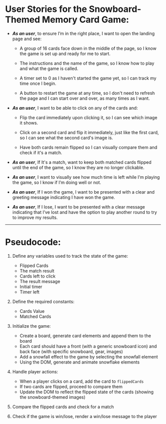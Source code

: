 # User Stories for the Snowboard-Themed Memory Card Game:

 * ***As an user***, to ensure I’m in the right place, I want to open the landing page and see:

    * A group of 16 cards face down in the middle of the page, so I know the game is set up and ready for me to start.

    * The instructions and the name of the game, so I know how to play and what the game is called.

    * A timer set to 0 as I haven't started the game yet, so I can track my time once I begin.

    * A button to restart the game at any time, so I don't need to refresh the page and I can start over and over, as many times as I want.


* ***As an user***, I want to be able to click on any of the cards and:

    * Flip the card immediately upon clicking it, so I can see which image it shows.

    * Click on a second card and flip it immediately, just like the first card, so I can see what the second card's image is. 

    * Have both cards remain flipped so I can visually compare them and check if it's a match.


* ***As an user***, If It's a match, want to keep both matched cards flipped until the end of the game, so I know they are no longer clickable.

* ***As an user***, I want to visually see how much time is left while I’m playing the game, so I know if I’m doing well or not.
 
* ***As an user***, If I won the game, I want to be presented with a clear and greeting message indicating I have won the game.

* ***As an user***, If I lose, I want to be presented with a clear message indicating that I’ve lost and have the option to play another round to try to improve my results.

---


# Pseudocode:

1. Define any variables used to track the state of the game:
    * Flipped Cards
    * The match result
    * Cards left to click
    * The result message
    * Initial timer
    * Timer left
  
2. Define the required constants:

    * Cards Value
    * Matched Cards

3. Initialize the game:
    * Create a board, generate card elements and append them to the board
    * Each card should have a front (with a generic snowboard icon) and back face (with specific snowboard, gear, images)
    * Add a snowfall effect to the game by selecting the snowfall element
    * Using the DOM, generate and animate snowflake elements

4.  Handle player actions:
     * When a player clicks on a card, add the card to `flippedCards`
     * If two cards are flipped, proceed to compare them
    * Update the DOM to reflect the flipped state of the cards (showing the snowboard-themed images)

5. Compare the flipped cards and check for a match

6. Check if the game is win/lose, render a win/lose message to the player
